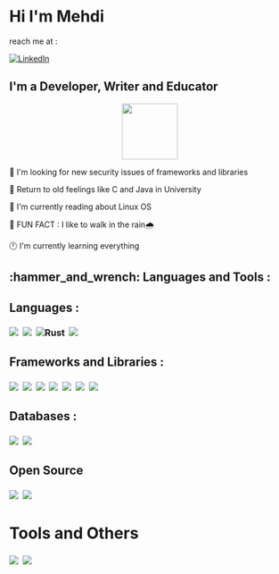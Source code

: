 # <h1>Hi I'm Mehdi</h1>

reach me at :

[![LinkedIn](https://img.shields.io/badge/LinkedIn-0077B5?style=for-the-badge&logo=linkedin&logoColor=white)](https://www.linkedin.com/in/mehdi-davari-6aa787243/)

<h2>I'm a Developer, Writer and Educator</h2>

<div id="header" align="center">
  <img src="https://media.giphy.com/media/M9gbBd9nbDrOTu1Mqx/giphy.gif" width="100"/>
</div>

:telescope: I'm looking for new security issues of frameworks and libraries

:seedling: Return to old feelings like C and Java in University

:penguin: I'm currently reading about Linux OS 

:rofl: FUN FACT : I like to walk in the rain:cloud_with_rain:

:clock12: I'm currently learning everything


<h2>:hammer_and_wrench: Languages and Tools : </h2>

## Languages : 
<h3>
<img src="https://github.com/devicons/devicon/blob/master/icons/python/python-original.svg" />&nbsp;
<img src="https://github.com/devicons/devicon/blob/master/icons/c/c-original.svg" />&nbsp;
<img src="https://github.com/devicons/devicon/blob/master/icons/rust/rust-original.svg" title="Rust" />&nbsp;
<img src="https://github.com/devicons/devicon/blob/master/icons/java/java-original.svg" />&nbsp;
</h3>

## Frameworks and Libraries :
<h3>
<img src="https://github.com/devicons/devicon/blob/master/icons/python/python-original-wordmark.svg" />&nbsp;
<img src="https://github.com/devicons/devicon/blob/master/icons/djangorest/djangorest-original.svg" />&nbsp;
<img src="https://github.com/devicons/devicon/blob/master/icons/flask/flask-original.svg" />&nbsp;
<img src="https://github.com/devicons/devicon/blob/master/icons/html5/html5-original.svg" />&nbsp;
<img src="https://github.com/devicons/devicon/blob/master/icons/css3/css3-original.svg" />&nbsp;
<img src="https://github.com/devicons/devicon/blob/master/icons/bootstrap/bootstrap-original.svg" />&nbsp;
<img src="https://github.com/devicons/devicon/blob/master/icons/react/react-original.svg" />&nbsp;
</h3>

## Databases :
<h3>
<img src="https://github.com/devicons/devicon/blob/master/icons/postgresql/postgresql-original.svg" />&nbsp;
<img src="https://github.com/devicons/devicon/blob/master/icons/sqlite/sqlite-original.svg" />&nbsp;
</h3>

## Open Source
<h3>
<img src="https://github.com/devicons/devicon/blob/master/icons/linux/linux-original.svg" />&nbsp;
<img src="https://github.com/devicons/devicon/blob/master/icons/git/git-original.svg" />&nbsp;
</h3>

# Tools and Others
<h3>
<img src="https://github.com/devicons/devicon/blob/master/icons/qt/qt-original.svg" />&nbsp;
<img src="https://github.com/devicons/devicon/blob/master/icons/prolog/prolog-original.svg" />&nbsp;
</h3>
